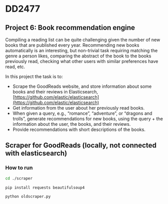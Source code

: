 # DD2477

## Project 6: Book recommendation engine 

Compiling a reading list can be quite challenging given the number of new books that are published every year. Recommending new books automatically is an interesting, but non-trivial task requiring matching the genre a person likes, comparing the abstract of the book to the books previously read, checking what other users with similar preferences have read, etc. 

In this project the task is to: 

- Scrape the GoodReads website, and store information about some books and their reviews in Elasticsearch, [https://github.com/elastic/elasticsearch](https://github.com/elastic/elasticsearch)
- Get information from the user about her previously read books. 
- When given a query, e.g., “romance”, “adventure”, or “dragons and trolls”, generate recommendations for new books, using the query + the information about the user, the books, and their reviews. 
- Provide recommendations with short descriptions of the books.

## Scraper for GoodReads (locally, not connected with elasticsearch)
### How to run
```bash
cd ./scraper
```
```bash
pip install requests beautifulsoup4 
```
```bash
python oldscraper.py
```